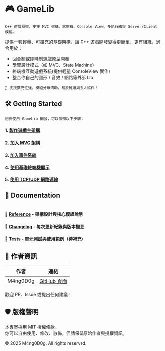 # 🎮 GameLib

```
C++ 遊戲框架，支援 MVC 架構、狀態機、Console View、多執行緒與 Server/Client 模組。
```
提供一套輕量、可擴充的基礎架構，讓 C++ 遊戲開發變得更簡單、更有組織，適合用於：
- 回合制或即時制遊戲原型開發
- 學習設計模式（如 MVC、State Machine）
- 終端機互動遊戲系統(提供輕量 ConsoleView 實作)
- 整合你自己的圖形 / 音效 / 網路等外部 Lib

```
🚀 支援擴充性強、模組分離清晰，易於維護與多人協作！
```

## 🛠️ Getting Started

```
想要使用 GameLib 開發，可以依照以下步驟：
```
#### 1. [製作遊戲主架構](docs/getting_started/step1.md)
#### 2. [加入 MVC 架構](docs/getting_started/step2.md)
#### 3. [加入事件系統](docs/getting_started/step3.md)
#### 4. [使用基礎終端機顯示](docs/getting_started/step4.md)
#### 5. [使用 TCP/UDP 網路連線](docs/getting_started/step5.md)

## 🧱 Documentation

```

```
#### 📖 [Reference](docs/reference/index.md) - 架構設計與核心模組說明
#### 📜 [Changelog](CHANGELOG.md) - 每次更新紀錄與版本變更
#### 🧪 [Tests]() - 單元測試與使用範例（待補充）

## 👤 作者資訊

| 作者      | 連結                                  |
|-----------|---------------------------------------|
| M4ng0D0g  | [GitHub 頁面](https://github.com/M4ng0D0g) |

歡迎 PR、Issue 或提出任何建議！

## 🛡️ 版權聲明

本專案採用 MIT 授權條款。  
你可以自由使用、修改、散佈，但請保留原始作者與授權資訊。

© 2025 M4ng0D0g. All rights reserved.
